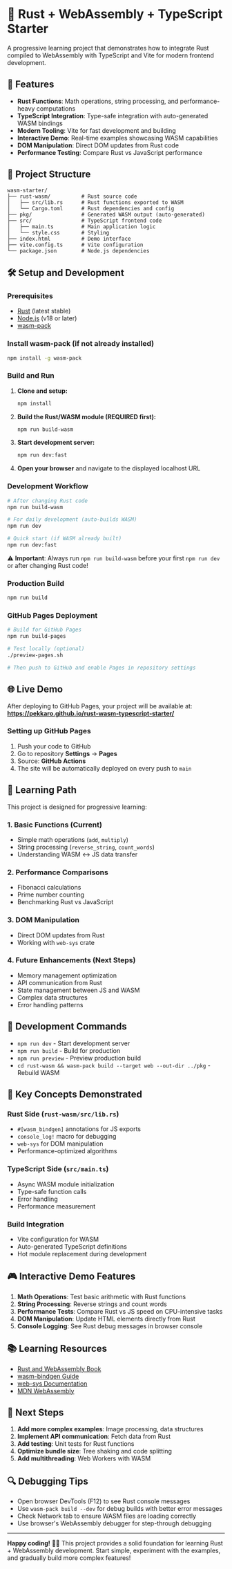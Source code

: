 # 🦀 Rust + WebAssembly + TypeScript Starter

A progressive learning project that demonstrates how to integrate Rust compiled to WebAssembly with TypeScript and Vite for modern frontend development.

## 🚀 Features

- **Rust Functions**: Math operations, string processing, and performance-heavy computations
- **TypeScript Integration**: Type-safe integration with auto-generated WASM bindings
- **Modern Tooling**: Vite for fast development and building
- **Interactive Demo**: Real-time examples showcasing WASM capabilities
- **DOM Manipulation**: Direct DOM updates from Rust code
- **Performance Testing**: Compare Rust vs JavaScript performance

## 📁 Project Structure

```
wasm-starter/
├── rust-wasm/          # Rust source code
│   ├── src/lib.rs      # Rust functions exported to WASM
│   └── Cargo.toml      # Rust dependencies and config
├── pkg/                # Generated WASM output (auto-generated)
├── src/                # TypeScript frontend code
│   ├── main.ts         # Main application logic
│   └── style.css       # Styling
├── index.html          # Demo interface
├── vite.config.ts      # Vite configuration
└── package.json        # Node.js dependencies
```

## 🛠️ Setup and Development

### Prerequisites
- [Rust](https://rustup.rs/) (latest stable)
- [Node.js](https://nodejs.org/) (v18 or later)
- [wasm-pack](https://rustwasm.github.io/wasm-pack/installer/)

### Install wasm-pack (if not already installed)
```bash
npm install -g wasm-pack
```

### Build and Run
1. **Clone and setup:**
   ```bash
   npm install
   ```

2. **Build the Rust/WASM module (REQUIRED first):**
   ```bash
   npm run build-wasm
   ```

3. **Start development server:**
   ```bash
   npm run dev:fast
   ```

4. **Open your browser** and navigate to the displayed localhost URL

### Development Workflow
```bash
# After changing Rust code
npm run build-wasm

# For daily development (auto-builds WASM)
npm run dev

# Quick start (if WASM already built)
npm run dev:fast
```

⚠️ **Important**: Always run `npm run build-wasm` before your first `npm run dev` or after changing Rust code!

### Production Build
```bash
npm run build
```

### GitHub Pages Deployment
```bash
# Build for GitHub Pages
npm run build-pages

# Test locally (optional)
./preview-pages.sh

# Then push to GitHub and enable Pages in repository settings
```

## 🌐 Live Demo

After deploying to GitHub Pages, your project will be available at:
**https://pekkaro.github.io/rust-wasm-typescript-starter/**

### Setting up GitHub Pages
1. Push your code to GitHub
2. Go to repository **Settings** → **Pages**
3. Source: **GitHub Actions**
4. The site will be automatically deployed on every push to `main`

## 🎯 Learning Path

This project is designed for progressive learning:

### 1. **Basic Functions (Current)**
- Simple math operations (`add`, `multiply`)
- String processing (`reverse_string`, `count_words`)
- Understanding WASM ↔ JS data transfer

### 2. **Performance Comparisons**
- Fibonacci calculations
- Prime number counting
- Benchmarking Rust vs JavaScript

### 3. **DOM Manipulation**
- Direct DOM updates from Rust
- Working with `web-sys` crate

### 4. **Future Enhancements** (Next Steps)
- Memory management optimization
- API communication from Rust
- State management between JS and WASM
- Complex data structures
- Error handling patterns

## 🔧 Development Commands

- `npm run dev` - Start development server
- `npm run build` - Build for production
- `npm run preview` - Preview production build
- `cd rust-wasm && wasm-pack build --target web --out-dir ../pkg` - Rebuild WASM

## 🧠 Key Concepts Demonstrated

### Rust Side (`rust-wasm/src/lib.rs`)
- `#[wasm_bindgen]` annotations for JS exports
- `console_log!` macro for debugging
- `web-sys` for DOM manipulation
- Performance-optimized algorithms

### TypeScript Side (`src/main.ts`)
- Async WASM module initialization
- Type-safe function calls
- Error handling
- Performance measurement

### Build Integration
- Vite configuration for WASM
- Auto-generated TypeScript definitions
- Hot module replacement during development

## 🎮 Interactive Demo Features

1. **Math Operations**: Test basic arithmetic with Rust functions
2. **String Processing**: Reverse strings and count words
3. **Performance Tests**: Compare Rust vs JS speed on CPU-intensive tasks
4. **DOM Manipulation**: Update HTML elements directly from Rust
5. **Console Logging**: See Rust debug messages in browser console

## 📚 Learning Resources

- [Rust and WebAssembly Book](https://rustwasm.github.io/docs/book/)
- [wasm-bindgen Guide](https://rustwasm.github.io/wasm-bindgen/)
- [web-sys Documentation](https://rustwasm.github.io/wasm-bindgen/web-sys/index.html)
- [MDN WebAssembly](https://developer.mozilla.org/en-US/docs/WebAssembly)

## 🚀 Next Steps

1. **Add more complex examples**: Image processing, data structures
2. **Implement API communication**: Fetch data from Rust
3. **Add testing**: Unit tests for Rust functions
4. **Optimize bundle size**: Tree shaking and code splitting
5. **Add multithreading**: Web Workers with WASM

## 🔍 Debugging Tips

- Open browser DevTools (F12) to see Rust console messages
- Use `wasm-pack build --dev` for debug builds with better error messages
- Check Network tab to ensure WASM files are loading correctly
- Use browser's WebAssembly debugger for step-through debugging

---

**Happy coding!** 🦀✨ This project provides a solid foundation for learning Rust + WebAssembly development. Start simple, experiment with the examples, and gradually build more complex features!
